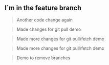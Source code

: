 
## I´m  in the feature branch


> Another code change again

> Made changes for git pull demo

> Made more changes for git pull/fetch demo

>  Made more changes for git pull/fetch demo


> Demo to remove branches
> 
